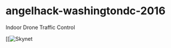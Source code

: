 # angelhack-washingtondc-2016
Indoor Drone Traffic Control

[[![Skynet](https://www.youtube.com/watch?v=MELq1jfMjEE&t=1s)
